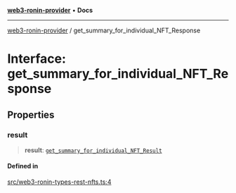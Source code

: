 [**web3-ronin-provider**](../README.md) • **Docs**

***

[web3-ronin-provider](../globals.md) / get\_summary\_for\_individual\_NFT\_Response

# Interface: get\_summary\_for\_individual\_NFT\_Response

## Properties

### result

> **result**: [`get_summary_for_individual_NFT_Result`](get_summary_for_individual_NFT_Result.md)

#### Defined in

[src/web3-ronin-types-rest-nfts.ts:4](https://github.com/chuacw/web3-ronin-provider/blob/4a5337409914c1435eb29cf10385b5e91a5e50ae/src/web3-ronin-types-rest-nfts.ts#L4)

